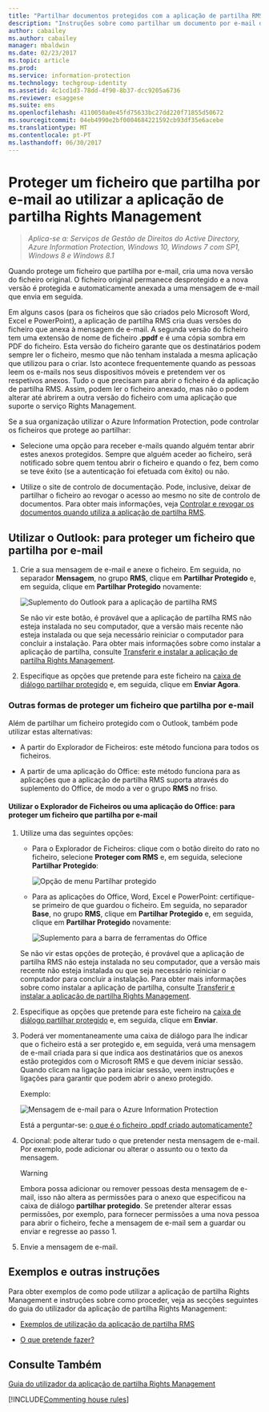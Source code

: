 ```yaml
---
title: "Partilhar documentos protegidos com a aplicação de partilha RMS – AIP"
description: "Instruções sobre como partilhar um documento por e-mail de forma segura."
author: cabailey
ms.author: cabailey
manager: mbaldwin
ms.date: 02/23/2017
ms.topic: article
ms.prod: 
ms.service: information-protection
ms.technology: techgroup-identity
ms.assetid: 4c1cd1d3-78dd-4f90-8b37-dcc9205a6736
ms.reviewer: esaggese
ms.suite: ems
ms.openlocfilehash: 4110050a0e45fd75633bc27dd220f71855d50672
ms.sourcegitcommit: 04eb4990e2bf0004684221592cb93df35e6acebe
ms.translationtype: MT
ms.contentlocale: pt-PT
ms.lasthandoff: 06/30/2017
---
```

# <a name="protect-a-file-that-you-share-by-email-by-using-the-rights-management-sharing-application"></a>Proteger um ficheiro que partilha por e-mail ao utilizar a aplicação de partilha Rights Management

>*Aplica-se a: Serviços de Gestão de Direitos do Active Directory, Azure Information Protection, Windows 10, Windows 7 com SP1, Windows 8 e Windows 8.1*

Quando protege um ficheiro que partilha por e-mail, cria uma nova versão do ficheiro original. O ficheiro original permanece desprotegido e a nova versão é protegida e automaticamente anexada a uma mensagem de e-mail que envia em seguida.

Em alguns casos (para os ficheiros que são criados pelo Microsoft Word, Excel e PowerPoint), a aplicação de partilha RMS cria duas versões do ficheiro que anexa à mensagem de e-mail. A segunda versão do ficheiro tem uma extensão de nome de ficheiro **.ppdf** e é uma cópia sombra em PDF do ficheiro. Esta versão do ficheiro garante que os destinatários podem sempre ler o ficheiro, mesmo que não tenham instalada a mesma aplicação que utilizou para o criar. Isto acontece frequentemente quando as pessoas leem os e-mails nos seus dispositivos móveis e pretendem ver os respetivos anexos. Tudo o que precisam para abrir o ficheiro é da aplicação de partilha RMS. Assim, podem ler o ficheiro anexado, mas não o podem alterar até abrirem a outra versão do ficheiro com uma aplicação que suporte o serviço Rights Management.

Se a sua organização utilizar o Azure Information Protection, pode controlar os ficheiros que protege ao partilhar:

-   Selecione uma opção para receber e-mails quando alguém tentar abrir estes anexos protegidos. Sempre que alguém aceder ao ficheiro, será notificado sobre quem tentou abrir o ficheiro e quando o fez, bem como se teve êxito (se a autenticação foi efetuada com êxito) ou não.

-   Utilize o site de controlo de documentação. Pode, inclusive, deixar de partilhar o ficheiro ao revogar o acesso ao mesmo no site de controlo de documentos. Para obter mais informações, veja [Controlar e revogar os documentos quando utiliza a aplicação de partilha RMS](sharing-app-track-revoke.md).

## <a name="using-outlook-to-protect-a-file-that-you-share-by-email"></a>Utilizar o Outlook: para proteger um ficheiro que partilha por e-mail

1.  Crie a sua mensagem de e-mail e anexe o ficheiro. Em seguida, no separador **Mensagem**, no grupo **RMS**, clique em **Partilhar Protegido** e, em seguida, clique em **Partilhar Protegido** novamente:

    ![Suplemento do Outlook para a aplicação de partilha RMS](../media/ADRMS_MSRMSApp_SP_OutlookToolbar.png)

    Se não vir este botão, é provável que a aplicação de partilha RMS não esteja instalada no seu computador, que a versão mais recente não esteja instalada ou que seja necessário reiniciar o computador para concluir a instalação. Para obter mais informações sobre como instalar a aplicação de partilha, consulte [Transferir e instalar a aplicação de partilha Rights Management](install-sharing-app.md).

2.  Especifique as opções que pretende para este ficheiro na [caixa de diálogo partilhar protegido](sharing-app-dialog-box.md) e, em seguida, clique em **Enviar Agora**.

### <a name="other-ways-to-protect-a-file-that-you-share-by-email"></a>Outras formas de proteger um ficheiro que partilha por e-mail
Além de partilhar um ficheiro protegido com o Outlook, também pode utilizar estas alternativas:

-   A partir do Explorador de Ficheiros: este método funciona para todos os ficheiros.

-   A partir de uma aplicação do Office: este método funciona para as aplicações que a aplicação de partilha RMS suporta através do suplemento do Office, de modo a ver o grupo **RMS** no friso.

#### <a name="using-file-explorer-or-an-office-application-to-protect-a-file-that-you-share-by-email"></a>Utilizar o Explorador de Ficheiros ou uma aplicação do Office: para proteger um ficheiro que partilha por e-mail

1.  Utilize uma das seguintes opções:

    -   Para o Explorador de Ficheiros: clique com o botão direito do rato no ficheiro, selecione **Proteger com RMS** e, em seguida, selecione **Partilhar Protegido**:

        ![Opção de menu Partilhar protegido](../media/ADRMS_MSRMSApp_ShareProtectedMenu.png)

    -   Para as aplicações do Office, Word, Excel e PowerPoint: certifique-se primeiro de que guardou o ficheiro. Em seguida, no separador **Base**, no grupo **RMS**, clique em **Partilhar Protegido** e, em seguida, clique em **Partilhar Protegido** novamente:

        ![Suplemento para a barra de ferramentas do Office](../media/ADRMS_MSRMSApp_SP_OfficeToolbar.png)

    Se não vir estas opções de proteção, é provável que a aplicação de partilha RMS não esteja instalada no seu computador, que a versão mais recente não esteja instalada ou que seja necessário reiniciar o computador para concluir a instalação. Para obter mais informações sobre como instalar a aplicação de partilha, consulte [Transferir e instalar a aplicação de partilha Rights Management](install-sharing-app.md).

2.  Especifique as opções que pretende para este ficheiro na [caixa de diálogo partilhar protegido](sharing-app-dialog-box.md) e, em seguida, clique em **Enviar**.

3.  Poderá ver momentaneamente uma caixa de diálogo para lhe indicar que o ficheiro está a ser protegido e, em seguida, verá uma mensagem de e-mail criada para si que indica aos destinatários que os anexos estão protegidos com o Microsoft RMS e que devem iniciar sessão. Quando clicam na ligação para iniciar sessão, veem instruções e ligações para garantir que podem abrir o anexo protegido.

    Exemplo:

    ![Mensagem de e-mail para o Azure Information Protection](../media/ADRMS_MSRMSApp_EmailMessage.PNG)

    Está a perguntar-se: [o que é o ficheiro .ppdf criado automaticamente?](sharing-app-dialog-box.md#whats-the-ppdf-file-thats-automatically-created)

4.  Opcional: pode alterar tudo o que pretender nesta mensagem de e-mail. Por exemplo, pode adicionar ou alterar o assunto ou o texto da mensagem.

    > [!WARNING]
    > Embora possa adicionar ou remover pessoas desta mensagem de e-mail, isso não altera as permissões para o anexo que especificou na caixa de diálogo **partilhar protegido**. Se pretender alterar essas permissões, por exemplo, para fornecer permissões a uma nova pessoa para abrir o ficheiro, feche a mensagem de e-mail sem a guardar ou enviar e regresse ao passo 1.

5.  Envie a mensagem de e-mail.

## <a name="examples-and-other-instructions"></a>Exemplos e outras instruções
Para obter exemplos de como pode utilizar a aplicação de partilha Rights Management e instruções sobre como proceder, veja as secções seguintes do guia do utilizador da aplicação de partilha Rights Management:

-   [Exemplos de utilização da aplicação de partilha RMS](sharing-app-user-guide.md#examples-for-using-the-rms-sharing-application)

-   [O que pretende fazer?](sharing-app-user-guide.md#what-do-you-want-to-do)

## <a name="see-also"></a>Consulte Também
[Guia do utilizador da aplicação de partilha Rights Management](sharing-app-user-guide.md)

[!INCLUDE[Commenting house rules](../includes/houserules.md)]